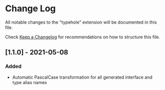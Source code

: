 # Change Log

All notable changes to the "typehole" extension will be documented in this file.

Check [Keep a Changelog](http://keepachangelog.com/) for recommendations on how to structure this file.

## [1.1.0] - 2021-05-08

### Added

- Automatic PascalCase transformation for all generated interface and type alias names
